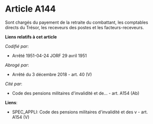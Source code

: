 # Article A144

Sont chargés du payement de la retraite du combattant, les comptables directs du Trésor, les receveurs des postes et les
facteurs-receveurs.

**Liens relatifs à cet article**

_Codifié par_:

  - Arrêté 1951-04-24 JORF 29 avril 1951

_Abrogé par_:

  - Arrêté du 3 décembre 2018 - art. 40 (V)

_Cité par_:

  - Code des pensions militaires d'invalidité et de... - art. A154 (Ab)

**Liens**:

  - SPEC_APPLI: Code des pensions militaires d'invalidité et des v - art. A154 (V)

